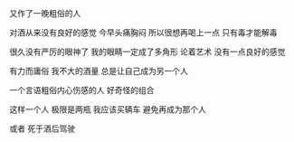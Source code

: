 又作了一晚粗俗的人
 
对酒从来没有良好的感觉
今早头痛胸闷
所以很想再喝上一点
只有毒才能解毒
 
很久没有严厉的眼神了
我的眼睛一定成了多角形
论着艺术
没有一点良好的感觉
 
有力而庸俗
我不大的酒量
总是让自己成为另一个人
 
一个言语粗俗内心伤感的人
好奇怪的组合
 
这样一个人
极限是两瓶
我应该买辆车
避免再成为那个人
 
或者
死于酒后驾驶
 
 
 
 
 
 
 
 
 
